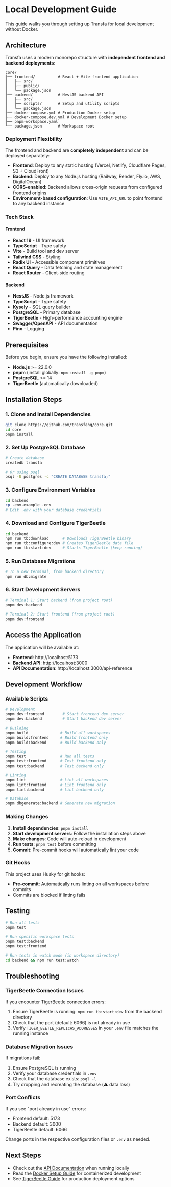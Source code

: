 # Local Development Guide

This guide walks you through setting up Transfa for local development without Docker.

## Architecture

Transfa uses a modern monorepo structure with **independent frontend and backend deployments**:

```
core/
├── frontend/          # React + Vite frontend application
│   ├── src/
│   ├── public/
│   └── package.json
├── backend/           # NestJS backend API
│   ├── src/
│   ├── scripts/       # Setup and utility scripts
│   └── package.json
├── docker-compose.yml # Production Docker setup
├── docker-compose.dev.yml # Development Docker setup
├── pnpm-workspace.yaml
└── package.json       # Workspace root
```

### Deployment Flexibility

The frontend and backend are **completely independent** and can be deployed separately:

- **Frontend**: Deploy to any static hosting (Vercel, Netlify, Cloudflare Pages, S3 + CloudFront)
- **Backend**: Deploy to any Node.js hosting (Railway, Render, Fly.io, AWS, DigitalOcean)
- **CORS-enabled**: Backend allows cross-origin requests from configured frontend origins
- **Environment-based configuration**: Use `VITE_API_URL` to point frontend to any backend instance

### Tech Stack

#### Frontend

- **React 19** - UI framework
- **TypeScript** - Type safety
- **Vite** - Build tool and dev server
- **Tailwind CSS** - Styling
- **Radix UI** - Accessible component primitives
- **React Query** - Data fetching and state management
- **React Router** - Client-side routing

#### Backend

- **NestJS** - Node.js framework
- **TypeScript** - Type safety
- **Kysely** - SQL query builder
- **PostgreSQL** - Primary database
- **TigerBeetle** - High-performance accounting engine
- **Swagger/OpenAPI** - API documentation
- **Pino** - Logging

## Prerequisites

Before you begin, ensure you have the following installed:

- **Node.js** >= 22.0.0
- **pnpm** (install globally: `npm install -g pnpm`)
- **PostgreSQL** >= 14
- **TigerBeetle** (automatically downloaded)

## Installation Steps

### 1. Clone and Install Dependencies

```bash
git clone https://github.com/transfahq/core.git
cd core
pnpm install
```

### 2. Set Up PostgreSQL Database

```bash
# Create database
createdb transfa

# Or using psql
psql -U postgres -c "CREATE DATABASE transfa;"
```

### 3. Configure Environment Variables

```bash
cd backend
cp .env.example .env
# Edit .env with your database credentials
```

### 4. Download and Configure TigerBeetle

```bash
cd backend
npm run tb:download      # Downloads TigerBeetle binary
npm run tb:configure:dev # Creates TigerBeetle data file
npm run tb:start:dev     # Starts TigerBeetle (keep running)
```

### 5. Run Database Migrations

```bash
# In a new terminal, from backend directory
npm run db:migrate
```

### 6. Start Development Servers

```bash
# Terminal 1: Start backend (from project root)
pnpm dev:backend

# Terminal 2: Start frontend (from project root)
pnpm dev:frontend
```

## Access the Application

The application will be available at:

- **Frontend**: http://localhost:5173
- **Backend API**: http://localhost:3000
- **API Documentation**: http://localhost:3000/api-reference

## Development Workflow

### Available Scripts

```bash
# Development
pnpm dev:frontend        # Start frontend dev server
pnpm dev:backend         # Start backend dev server

# Building
pnpm build              # Build all workspaces
pnpm build:frontend     # Build frontend only
pnpm build:backend      # Build backend only

# Testing
pnpm test               # Run all tests
pnpm test:frontend      # Test frontend only
pnpm test:backend       # Test backend only

# Linting
pnpm lint               # Lint all workspaces
pnpm lint:frontend      # Lint frontend only
pnpm lint:backend       # Lint backend only

# Database
pnpm dbgenerate:backend # Generate new migration
```

### Making Changes

1. **Install dependencies**: `pnpm install`
2. **Start development servers**: Follow the installation steps above
3. **Make changes**: Code will auto-reload in development
4. **Run tests**: `pnpm test` before committing
5. **Commit**: Pre-commit hooks will automatically lint your code

### Git Hooks

This project uses Husky for git hooks:

- **Pre-commit**: Automatically runs linting on all workspaces before commits
- Commits are blocked if linting fails

## Testing

```bash
# Run all tests
pnpm test

# Run specific workspace tests
pnpm test:backend
pnpm test:frontend

# Run tests in watch mode (in workspace directory)
cd backend && npm run test:watch
```

## Troubleshooting

### TigerBeetle Connection Issues

If you encounter TigerBeetle connection errors:

1. Ensure TigerBeetle is running: `npm run tb:start:dev` from the backend directory
2. Check that the port (default: 6066) is not already in use
3. Verify `TIGER_BEETLE_REPLICAS_ADDRESSES` in your `.env` file matches the running instance

### Database Migration Issues

If migrations fail:

1. Ensure PostgreSQL is running
2. Verify your database credentials in `.env`
3. Check that the database exists: `psql -l`
4. Try dropping and recreating the database (⚠️ data loss)

### Port Conflicts

If you see "port already in use" errors:

- Frontend default: 5173
- Backend default: 3000
- TigerBeetle default: 6066

Change ports in the respective configuration files or `.env` as needed.

## Next Steps

- Check out the [API Documentation](http://localhost:3000/api-reference) when running locally
- Read the [Docker Setup Guide](./DOCKER_SETUP.md) for containerized development
- See [TigerBeetle Guide](./TIGERBEETLE.md) for production deployment options
